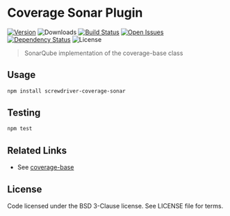 # Coverage Sonar Plugin
[![Version][npm-image]][npm-url] ![Downloads][downloads-image] [![Build Status][status-image]][status-url] [![Open Issues][issues-image]][issues-url] [![Dependency Status][daviddm-image]][daviddm-url] ![License][license-image]

> SonarQube implementation of the coverage-base class

## Usage

```bash
npm install screwdriver-coverage-sonar
```

## Testing

```bash
npm test
```

## Related Links
- See [coverage-base](https://github.com/screwdriver-cd/coverage-base)

## License

Code licensed under the BSD 3-Clause license. See LICENSE file for terms.

[npm-image]: https://img.shields.io/npm/v/screwdriver-coverage-sonar.svg
[npm-url]: https://npmjs.org/package/screwdriver-coverage-sonar
[downloads-image]: https://img.shields.io/npm/dt/screwdriver-coverage-sonar.svg
[license-image]: https://img.shields.io/npm/l/screwdriver-coverage-sonar.svg
[issues-image]: https://img.shields.io/github/issues/screwdriver-cd/screwdriver-coverage-sonar.svg
[issues-url]: https://github.com/screwdriver-cd/screwdriver-coverage-sonar/issues
[status-image]: https://cd.screwdriver.cd/pipelines/706/badge
[status-url]: https://cd.screwdriver.cd/pipelines/706
[daviddm-image]: https://david-dm.org/screwdriver-cd/screwdriver-coverage-sonar.svg?theme=shields.io
[daviddm-url]: https://david-dm.org/screwdriver-cd/screwdriver-coverage-sonar
